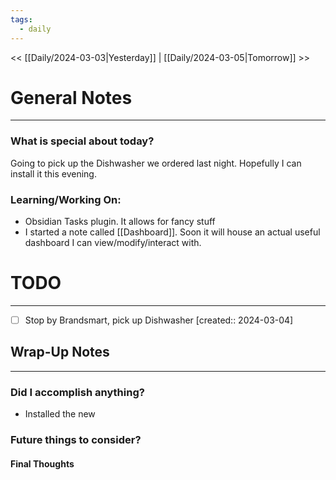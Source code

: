 ```yaml
---
tags:
  - daily
---
```


<< [[Daily/2024-03-03|Yesterday]] | [[Daily/2024-03-05|Tomorrow]] >>
# General Notes
---
### What is special about today?
Going to pick up the Dishwasher we ordered last night.  Hopefully I can install it this evening.


### Learning/Working On:
- Obsidian Tasks plugin.  It allows for fancy stuff
- I started a note called [[Dashboard]].  Soon it will house an actual useful dashboard I can view/modify/interact with.



# TODO
---
- [ ] Stop by Brandsmart, pick up Dishwasher  [created:: 2024-03-04]



## Wrap-Up Notes
---
### Did I accomplish anything?
- Installed the new
### Future things to consider?
#### Final Thoughts

